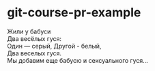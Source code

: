 # git-course-pr-example

Жили у бабуси  
Два весёлых гуся:  
Один — серый,
Другой - белый,  
Два веселых гуся.  
Мы добавим еще бабусю и сексуального гуся...
